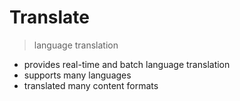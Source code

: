 # Translate

> language translation

- provides real-time and batch language translation
- supports many languages
- translated many content formats